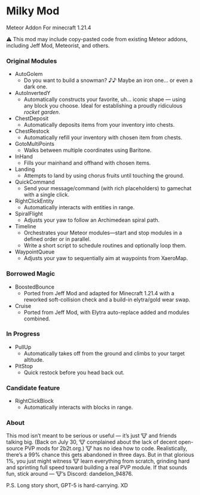 # Milky Mod
Meteor Addon For minecraft 1.21.4

⚠️ This mod may include copy-pasted code from existing Meteor addons, including Jeff Mod, Meteorist, and others.

### Original Modules
- AutoGolem
  - Do you want to build a snowman? ♪♪ Maybe an iron one... or even a dark one.
- AutoInvertedY
  - Automatically constructs your favorite, uh... iconic shape — using any block you choose. Ideal for establishing a proudly ridiculous *rocket garden*.
- ChestDeposit
  - Automatically deposits items from your inventory into chests.
- ChestRestock
  - Automatically refill your inventory with chosen item from chests.
- GotoMultiPoints
   - Walks between multiple coordinates using Baritone.
- InHand
  - Fills your mainhand and offhand with chosen items.
- Landing
  - Attempts to land by using chorus fruits until touching the ground.
- QuickCommand
  - Send your message/command (with rich placeholders) to gamechat with a single click.
- RightClickEntity
  - Automatically interacts with entities in range.
- SpiralFlight
  - Adjusts your yaw to follow an Archimedean spiral path.
- Timeline
  - Orchestrates your Meteor modules—start and stop modules in a defined order or in parallel.
  - Write a short script to schedule routines and optionally loop them.
- WaypointQueue
  - Adjusts your yaw to sequentially aim at waypoints from XaeroMap.

### Borrowed Magic
 
- BoostedBounce
  - Ported from Jeff Mod and adapted for Minecraft 1.21.4 with a reworked soft-collision check and a build-in elytra/gold wear swap.
- Cruise
  - Ported from Jeff Mod, with Elytra auto-replace added and modules combined.

### In Progress
- PullUp
  - Automatically takes off from the ground and climbs to your target altitude.
- PitStop
  - Quick restock before you head back out.
 
### Candidate feature
- RightClickBlock
  - Automatically interacts with blocks in range.


### About
This mod isn’t meant to be serious or useful — it’s just 🐮 and friends talking big. (Back on July 30, 🐮 complained about the lack of decent open-source PVP mods for 2b2t.org.) 🐮 has no idea how to code. Realistically, there’s a 99% chance this gets abandoned in three days. But in that glorious 1%, you just might witness 🐮 learn everything from scratch, grinding hard and sprinting full speed toward building a real PVP module. If that sounds fun, stick around — 🐮’s Discord: dandelion_94876.

P.S. Long story short, GPT-5 is hard-carrying. XD
